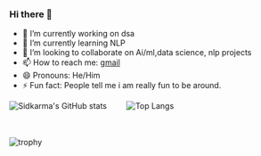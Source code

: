 ### Hi there 👋

<!--
**sidkarma/sidkarma** is a ✨ _special_ ✨ repository because its `README.md` (this file) appears on your GitHub profile.
- 🤔 I’m looking for help with ...
- 💬 Ask me about ...
Here are some ideas to get you started:-->

- 🔭 I’m currently working on dsa
- 🌱 I’m currently learning NLP
- 👯 I’m looking to collaborate on Ai/ml,data science, nlp projects
- 📫 How to reach me: [gmail](siddhantvishwakarma5@gmail.com)
- 😄 Pronouns: He/Him
- ⚡ Fun fact: People tell me i am really fun to be around.

![Sidkarma's GitHub stats](https://github-readme-stats.vercel.app/api?username=sidkarma&count_private=true&theme=tokyonight) &nbsp;&nbsp;&nbsp;&nbsp;&nbsp;&nbsp;&nbsp;  ![Top Langs](https://github-readme-stats.vercel.app/api/top-langs/?username=sidkarma&layout=compact&count_private=true&theme=tokyonight)


<br><br>
![trophy](https://github-profile-trophy.vercel.app/?username=sidkarma&rank=SSS,SS,S,AAA,AA,A,B&theme=monokai&count_private=true)
